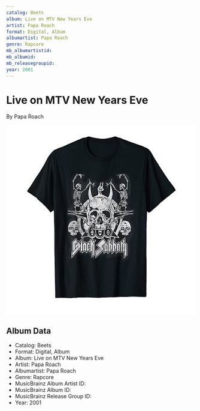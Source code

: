 ```yaml
---
catalog: Beets
album: Live on MTV New Years Eve
artist: Papa Roach
format: Digital, Album
albumartist: Papa Roach
genre: Rapcore
mb_albumartistid: 
mb_albumid: 
mb_releasegroupid: 
year: 2001
---
```


# Live on MTV New Years Eve

By Papa Roach

![](../../assets/beetscovers/Papa_Roach-Live_on_MTV_New_Years_Eve.jpg)

## Album Data

- Catalog: Beets
- Format: Digital, Album
- Album: Live on MTV New Years Eve
- Artist: Papa Roach
- Albumartist: Papa Roach
- Genre: Rapcore
- MusicBrainz Album Artist ID: 
- MusicBrainz Album ID: 
- MusicBrainz Release Group ID: 
- Year: 2001

